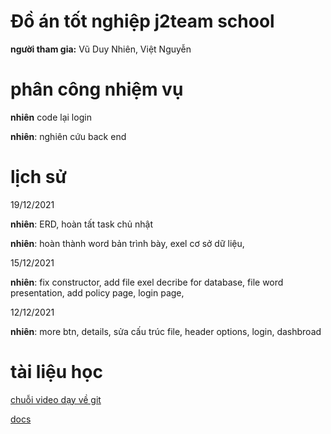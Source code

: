 # Đồ án tốt nghiệp j2team school 

**người tham gia:** Vũ Duy Nhiên, Việt Nguyễn

# phân công nhiệm vụ

**nhiên** code lại login 

**nhiên**: nghiên cứu back end

# lịch sử

19/12/2021

**nhiên**: ERD, hoàn tất task chủ nhật 

**nhiên**:  hoàn thành word bản trình bày, exel cơ sở dữ liệu, 

15/12/2021

**nhiên**: fix constructor, add file exel decribe for database, file word presentation, add policy page, login page, 

12/12/2021

 **nhiên**: more btn, details, sửa cấu trúc file, header options, login, dashbroad
 

# **tài liệu học** 

[chuỗi video dạy về git ](https://www.youtube.com/playlist?list=PLkY6Xj8Sg8-viFVtaVps_h_Emi2wQyE7q)

[docs](https://backlog.com/git-tutorial/vn/)

